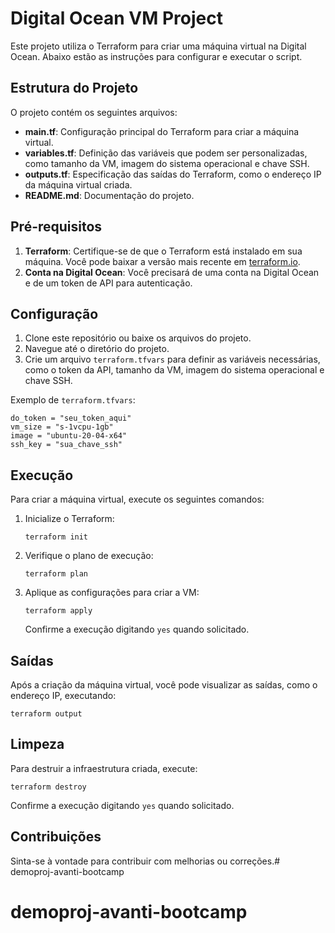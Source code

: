 # Digital Ocean VM Project

Este projeto utiliza o Terraform para criar uma máquina virtual na Digital Ocean. Abaixo estão as instruções para configurar e executar o script.

## Estrutura do Projeto

O projeto contém os seguintes arquivos:

- **main.tf**: Configuração principal do Terraform para criar a máquina virtual.
- **variables.tf**: Definição das variáveis que podem ser personalizadas, como tamanho da VM, imagem do sistema operacional e chave SSH.
- **outputs.tf**: Especificação das saídas do Terraform, como o endereço IP da máquina virtual criada.
- **README.md**: Documentação do projeto.

## Pré-requisitos

1. **Terraform**: Certifique-se de que o Terraform está instalado em sua máquina. Você pode baixar a versão mais recente em [terraform.io](https://www.terraform.io/downloads.html).
2. **Conta na Digital Ocean**: Você precisará de uma conta na Digital Ocean e de um token de API para autenticação.

## Configuração

1. Clone este repositório ou baixe os arquivos do projeto.
2. Navegue até o diretório do projeto.
3. Crie um arquivo `terraform.tfvars` para definir as variáveis necessárias, como o token da API, tamanho da VM, imagem do sistema operacional e chave SSH.

Exemplo de `terraform.tfvars`:

```
do_token = "seu_token_aqui"
vm_size = "s-1vcpu-1gb"
image = "ubuntu-20-04-x64"
ssh_key = "sua_chave_ssh"
```

## Execução

Para criar a máquina virtual, execute os seguintes comandos:

1. Inicialize o Terraform:

   ```
   terraform init
   ```

2. Verifique o plano de execução:

   ```
   terraform plan
   ```

3. Aplique as configurações para criar a VM:

   ```
   terraform apply
   ```

   Confirme a execução digitando `yes` quando solicitado.

## Saídas

Após a criação da máquina virtual, você pode visualizar as saídas, como o endereço IP, executando:

```
terraform output
```

## Limpeza

Para destruir a infraestrutura criada, execute:

```
terraform destroy
```

Confirme a execução digitando `yes` quando solicitado.

## Contribuições

Sinta-se à vontade para contribuir com melhorias ou correções.# demoproj-avanti-bootcamp
# demoproj-avanti-bootcamp
